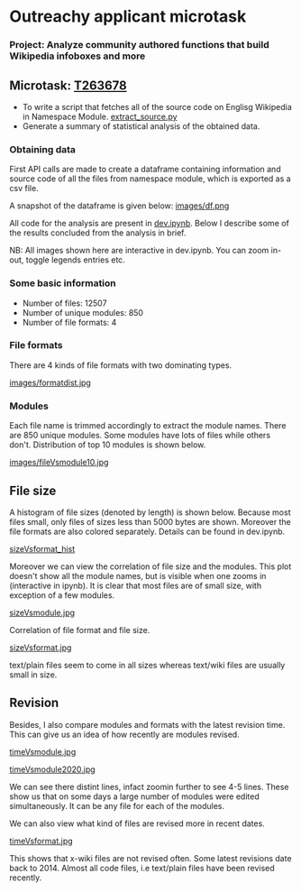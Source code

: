 # Outreachy applicant microtask

### Project: Analyze community authored functions that build Wikipedia infoboxes and more

## Microtask: [T263678](https://phabricator.wikimedia.org/T263678)

- To write a script that fetches all of the source code on Englisg Wikipedia in Namespace Module. [extract_source.py](extract_source.py)
- Generate a summary of statistical analysis of the obtained data. 

### Obtaining data

First API calls are made to create a dataframe containing information and source code of all the files from namespace module, which is exported as a csv file. 

A snapshot of the dataframe is given below:
[images/df.png](images/df.png)

All code for the analysis are present in [dev.ipynb](dev.ipynb). Below I describe some of the results concluded from the analysis in brief.

NB: All images shown here are interactive in dev.ipynb. You can zoom in-out, toggle legends entries etc.

### Some basic information
- Number of files: 12507
- Number of unique modules: 850
- Number of file formats: 4

### File formats
There are 4 kinds of file formats with two dominating types.

[images/formatdist.jpg](images/formatdist.jpg)

### Modules
Each file name is trimmed accordingly to extract the module names. There are 850 unique modules. Some modules have lots of files while others don't. Distribution of top 10 modules is shown below.

[images/fileVsmodule10.jpg](images/fileVsmodule10.jpg)

## File size

A histogram of file sizes (denoted by length) is shown below. Because most files small, only files of sizes less than 5000 bytes are shown. Moreover the file formats are also colored separately. Details can be found in dev.ipynb.

[sizeVsformat_hist](sizeVsformat_hist)

Moreover we can view the correlation of file size and the modules. This plot doesn't show all the module names, but is visible when one zooms in (interactive in ipynb). It is clear that most files are of small size, with exception of a few modules.

[sizeVsmodule.jpg](sizeVsmodule.jpg)

Correlation of file format and file size.

[sizeVsformat.jpg](sizeVsformat.jpg)

text/plain files seem to come in all sizes whereas text/wiki files are usually small in size.

## Revision

Besides, I also compare modules and formats with the latest revision time. This can give us an idea of how recently are modules revised.

[timeVsmodule.jpg](timeVsmodule.jpg)

[timeVsmodule2020.jpg](timeVsmodule2020.jpg)

We can see there distint lines, infact zoomin further to see 4-5 lines. These show us that on some days a large number of modules were edited simultaneously. It can be any file for each of the modules.

We can also view what kind of files are revised more in recent dates.

[timeVsformat.jpg](timeVsformat.jpg)

This shows that x-wiki files are not revised often. Some latest revisions date back to 2014. Almost all code files, i.e text/plain files have been revised recently.